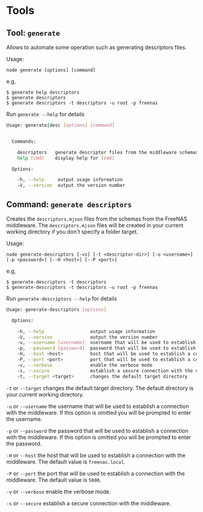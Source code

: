 Tools
=====

Tool: `generate`
-----

Allows to automate some operation such as generating descriptors files.


Usage:

	node generate [options] [command]

e.g,

	$ generate help descriptors
	$ generate descriptors
	$ generate descriptors -t descriptors -u root -p freenas


Run `generate --help` for details 

```bash
Usage: generate|desc [options] [command]


  Commands:

    descriptors   generate descriptor files from the middleware schemas
    help [cmd]    display help for [cmd]

  Options:

    -h, --help     output usage information
    -V, --version  output the version number
```


Command: `generate descriptors`
-----

Creates the `descriptors.mjson` files from the schemas from the FreeNAS middleware.
The `descriptors.mjson` files will be created in your current working directory if you don't specify a folder target.

Usage:

	node generate-descriptors [-vs] [-t <descriptor-dir>] [-u <username>] [-p <password>] [--H <host>] [--P <port>]

e.g,

	$ generate-descriptors -t descriptors
	$ generate-descriptors -t descriptors -u root -p freenas


Run `generate-descriptors --help` for details 

```bash
Usage: generate-descriptors [options]

  Options:

    -h, --help                 output usage information
    -V, --version              output the version number
    -u, --username [username]  username that will be used to establish a connection with the middleware
    -p, --password [password]  password that will be used to establish a connection with the middleware
    -H, --host <host>          host that will be used to establish a connection with the middleware
    -P, --port <port>          port that will be used to establish a connection with the middleware
    -v, --verbose              enable the verbose mode
    -s, --secure               establish a secure connection with the middleware
    -t, --target <target>      changes the default target directory
```

`-t` or `--target` changes the default target directory.
The default directory is your current working directory.

`-u` or `--username` the username that will be used to establish a connection with the middleware.
If this option is omitted you will be prompted to enter the username.

`-p` or `--password` the password that will be used to establish a connection with the middleware.
If this option is omitted you will be prompted to enter the password.

`-H` or `--host` the host that will be used to establish a connection with the middleware.
The default value is `freenas.local`.

`-P` or `--port` the port that will be used to establish a connection with the middleware.
The default value is `5000`.

`-v` or `--verbose` enable the verbose mode.

`-s` or `--secure` establish a secure connection with the middleware.
